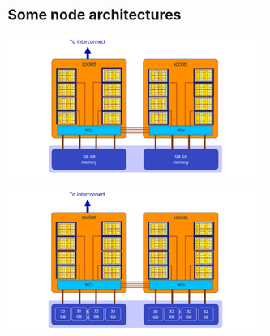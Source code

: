# Some node architectures



![AMD Rome CPU of Vaughan](../img/C02_S09_01_AMD_Rome_1.png)

![AMD Rome CPU of Vaughan](../img/C02_S09_01_AMD_Rome_2.png)

